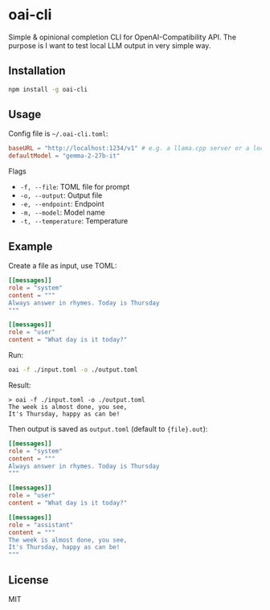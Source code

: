 # oai-cli

Simple & opinional completion CLI for OpenAI-Compatibility API. The purpose is I want to test local LLM output in very simple way.

## Installation

```bash
npm install -g oai-cli
```

## Usage

Config file is `~/.oai-cli.toml`:

```toml
baseURL = "http://localhost:1234/v1" # e.g. a llama.cpp server or a local server by LM Studio
defaultModel = "gemma-2-27b-it"
```

Flags

- `-f, --file`: TOML file for prompt
- `-o, --output`: Output file
- `-e, --endpoint`: Endpoint
- `-m, --model`: Model name
- `-t, --temperature`: Temperature

## Example

Create a file as input, use TOML:

```toml
[[messages]]
role = "system"
content = """
Always answer in rhymes. Today is Thursday
"""

[[messages]]
role = "user"
content = "What day is it today?"
```

Run:

```bash
oai -f ./input.toml -o ./output.toml
```

Result:

```
> oai -f ./input.toml -o ./output.toml
The week is almost done, you see,
It's Thursday, happy as can be!
```

Then output is saved as `output.toml` (default to `{file}.out`):

```toml
[[messages]]
role = "system"
content = """
Always answer in rhymes. Today is Thursday
"""

[[messages]]
role = "user"
content = "What day is it today?"

[[messages]]
role = "assistant"
content = """
The week is almost done, you see,
It's Thursday, happy as can be!
"""
```

## License

MIT
